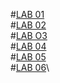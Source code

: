 #[LAB 01](https://github.com/2303a51687/AIML-2024-25/blob/main/AIML%20LAB01.ipynb)\
#[LAB 02]( https://github.com/2303a51687/AIML-2024-25/blob/main/AIML%20LAB02.ipynb)\
#[LAB O3]( https://github.com/2303a51687/AIML-2024-25/blob/main/AIML%20LAB03.ipynb)\
#[LAB 04]( https://github.com/2303a51687/AIML-2024-25/blob/main/AIML%20LAB04.ipynb)\
#[LAB 05]( https://github.com/2303a51687/AIML-2024-25/blob/main/AIML%20LAB05.ipynb)\
#[LAB 06]( https://github.com/2303a51687/AIML-2024-25/blob/main/AIML%20LAB06.ipynb)\
